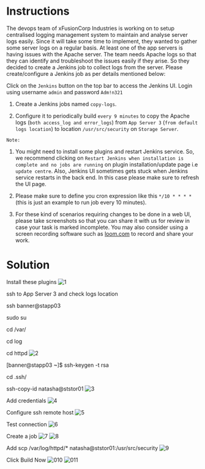 # Instructions

The devops team of xFusionCorp Industries is working on to setup centralised logging management system to maintain and analyse server logs easily. Since it will take some time to implement, they wanted to gather some server logs on a regular basis. At least one of the app servers is having issues with the Apache server. The team needs Apache logs so that they can identify and troubleshoot the issues easily if they arise. So they decided to create a Jenkins job to collect logs from the server. Please create/configure a Jenkins job as per details mentioned below:

Click on the `Jenkins` button on the top bar to access the Jenkins UI. Login using username `admin` and password `Adm!n321`

1. Create a Jenkins jobs named `copy-logs`.

2. Configure it to periodically build `every 9 minutes` to copy the Apache logs (`both access_log and error_logs`) from `App Server 3` (`from default logs location`)  to location `/usr/src/security` on `Storage Server`.

`Note:`

1. You might need to install some plugins and restart Jenkins service. So, we recommend clicking on `Restart Jenkins when installation is complete and no jobs are running` on plugin installation/update page i.e `update centre`. Also, Jenkins UI sometimes gets stuck when Jenkins service restarts in 
the back end. In this case please make sure to refresh the UI page.

2. Please make sure to define you cron expression like this `*/10 * * * *` (this is just an example to run job every 10 minutes).

3. For these kind of scenarios requiring changes to be done in a web UI, please take screenshots so that you can share it with us for review in case your task is marked incomplete. You may also consider using a screen recording software such as [loom.com](http://loom.com/) to record and share your work.

# Solution

Install these plugins
![1](https://github.com/user-attachments/assets/ca2a0aa1-5678-4e72-be71-e28031caaf96)

ssh to App Server 3 and check logs location

ssh banner@stapp03

sudo su

cd /var/

cd log

cd httpd
![2](https://github.com/user-attachments/assets/2fb0d246-9a56-4029-a81e-564e8f0e68e0)

[banner@stapp03 ~]$ ssh-keygen -t rsa

cd .ssh/

ssh-copy-id natasha@ststor01
![3](https://github.com/user-attachments/assets/1e27012e-e8a0-4591-b7f4-8c6789153828)

Add credentials
![4](https://github.com/user-attachments/assets/da450c0e-fc32-46cd-bbff-f5e71ada2e2e)

Configure ssh remote host
![5](https://github.com/user-attachments/assets/4a78baaf-4496-4392-ae5c-7fc45a8a1b2e)

Test connection
![6](https://github.com/user-attachments/assets/74c4d742-5e20-48cd-a62c-11e4a3dcca03)

Create a job
![7](https://github.com/user-attachments/assets/4d1e171f-9a81-4047-9acf-0f8ed91d1ab7)
![8](https://github.com/user-attachments/assets/2af0924d-eda7-4036-adca-90e415accd32)

Add scp /var/log/httpd/* natasha@ststor01:/usr/src/security
![9](https://github.com/user-attachments/assets/6387920d-ea9d-4989-b31c-629b8a49a523)

Click Build Now
![010](https://github.com/user-attachments/assets/0cfdaf67-522c-44c5-a310-f07664b54040)
![011](https://github.com/user-attachments/assets/c902dd36-499e-463e-a633-5bcfe1c3e6cb)
